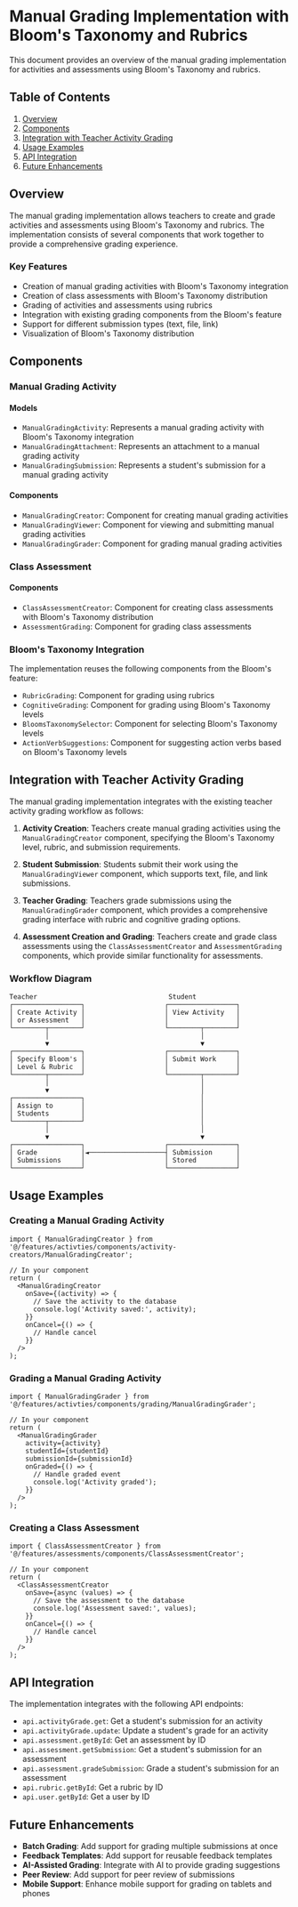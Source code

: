 # Manual Grading Implementation with Bloom's Taxonomy and Rubrics

This document provides an overview of the manual grading implementation for activities and assessments using Bloom's Taxonomy and rubrics.

## Table of Contents

1. [Overview](#overview)
2. [Components](#components)
3. [Integration with Teacher Activity Grading](#integration-with-teacher-activity-grading)
4. [Usage Examples](#usage-examples)
5. [API Integration](#api-integration)
6. [Future Enhancements](#future-enhancements)

## Overview

The manual grading implementation allows teachers to create and grade activities and assessments using Bloom's Taxonomy and rubrics. The implementation consists of several components that work together to provide a comprehensive grading experience.

### Key Features

- Creation of manual grading activities with Bloom's Taxonomy integration
- Creation of class assessments with Bloom's Taxonomy distribution
- Grading of activities and assessments using rubrics
- Integration with existing grading components from the Bloom's feature
- Support for different submission types (text, file, link)
- Visualization of Bloom's Taxonomy distribution

## Components

### Manual Grading Activity

#### Models

- `ManualGradingActivity`: Represents a manual grading activity with Bloom's Taxonomy integration
- `ManualGradingAttachment`: Represents an attachment to a manual grading activity
- `ManualGradingSubmission`: Represents a student's submission for a manual grading activity

#### Components

- `ManualGradingCreator`: Component for creating manual grading activities
- `ManualGradingViewer`: Component for viewing and submitting manual grading activities
- `ManualGradingGrader`: Component for grading manual grading activities

### Class Assessment

#### Components

- `ClassAssessmentCreator`: Component for creating class assessments with Bloom's Taxonomy distribution
- `AssessmentGrading`: Component for grading class assessments

### Bloom's Taxonomy Integration

The implementation reuses the following components from the Bloom's feature:

- `RubricGrading`: Component for grading using rubrics
- `CognitiveGrading`: Component for grading using Bloom's Taxonomy levels
- `BloomsTaxonomySelector`: Component for selecting Bloom's Taxonomy levels
- `ActionVerbSuggestions`: Component for suggesting action verbs based on Bloom's Taxonomy levels

## Integration with Teacher Activity Grading

The manual grading implementation integrates with the existing teacher activity grading workflow as follows:

1. **Activity Creation**: Teachers create manual grading activities using the `ManualGradingCreator` component, specifying the Bloom's Taxonomy level, rubric, and submission requirements.

2. **Student Submission**: Students submit their work using the `ManualGradingViewer` component, which supports text, file, and link submissions.

3. **Teacher Grading**: Teachers grade submissions using the `ManualGradingGrader` component, which provides a comprehensive grading interface with rubric and cognitive grading options.

4. **Assessment Creation and Grading**: Teachers create and grade class assessments using the `ClassAssessmentCreator` and `AssessmentGrading` components, which provide similar functionality for assessments.

### Workflow Diagram

```
Teacher                                 Student
┌─────────────────┐                    ┌─────────────────┐
│ Create Activity │                    │ View Activity   │
│ or Assessment   │                    │                 │
└────────┬────────┘                    └────────┬────────┘
         │                                      │
         ▼                                      ▼
┌─────────────────┐                    ┌─────────────────┐
│ Specify Bloom's │                    │ Submit Work     │
│ Level & Rubric  │                    │                 │
└────────┬────────┘                    └────────┬────────┘
         │                                      │
         ▼                                      │
┌─────────────────┐                             │
│ Assign to       │                             │
│ Students        │                             │
└────────┬────────┘                             │
         │                                      │
         ▼                                      ▼
┌─────────────────┐                    ┌─────────────────┐
│ Grade           │◄───────────────────┤ Submission      │
│ Submissions     │                    │ Stored          │
└─────────────────┘                    └─────────────────┘
```

## Usage Examples

### Creating a Manual Grading Activity

```tsx
import { ManualGradingCreator } from '@/features/activties/components/activity-creators/ManualGradingCreator';

// In your component
return (
  <ManualGradingCreator
    onSave={(activity) => {
      // Save the activity to the database
      console.log('Activity saved:', activity);
    }}
    onCancel={() => {
      // Handle cancel
    }}
  />
);
```

### Grading a Manual Grading Activity

```tsx
import { ManualGradingGrader } from '@/features/activties/components/grading/ManualGradingGrader';

// In your component
return (
  <ManualGradingGrader
    activity={activity}
    studentId={studentId}
    submissionId={submissionId}
    onGraded={() => {
      // Handle graded event
      console.log('Activity graded');
    }}
  />
);
```

### Creating a Class Assessment

```tsx
import { ClassAssessmentCreator } from '@/features/assessments/components/ClassAssessmentCreator';

// In your component
return (
  <ClassAssessmentCreator
    onSave={async (values) => {
      // Save the assessment to the database
      console.log('Assessment saved:', values);
    }}
    onCancel={() => {
      // Handle cancel
    }}
  />
);
```

## API Integration

The implementation integrates with the following API endpoints:

- `api.activityGrade.get`: Get a student's submission for an activity
- `api.activityGrade.update`: Update a student's grade for an activity
- `api.assessment.getById`: Get an assessment by ID
- `api.assessment.getSubmission`: Get a student's submission for an assessment
- `api.assessment.gradeSubmission`: Grade a student's submission for an assessment
- `api.rubric.getById`: Get a rubric by ID
- `api.user.getById`: Get a user by ID

## Future Enhancements

- **Batch Grading**: Add support for grading multiple submissions at once
- **Feedback Templates**: Add support for reusable feedback templates
- **AI-Assisted Grading**: Integrate with AI to provide grading suggestions
- **Peer Review**: Add support for peer review of submissions
- **Mobile Support**: Enhance mobile support for grading on tablets and phones
